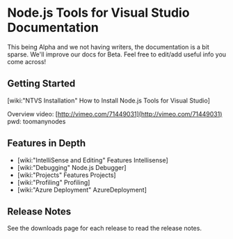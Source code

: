 Node.js Tools for Visual Studio Documentation
=============================================

This being Alpha and we not having writers, the documentation is a bit sparse. We'll improve our docs for Beta. Feel free to edit/add useful info you come across!

Getting Started
---------------

[wiki:"NTVS Installation" How to Install Node.js Tools for Visual Studio]

Overview video: [http://vimeo.com/71449031](http://vimeo.com/71449031)  pwd: toomanynodes

Features in Depth
-----------------

* [wiki:"IntelliSense and Editing" Features Intellisense]
* [wiki:"Debugging" Node.js Debugger]
* [wiki:"Projects" Features Projects]
* [wiki:"Profiling" Profiling]
* [wiki:"Azure Deployment" AzureDeployment]

Release Notes
-------------

See the downloads page for each release to read the release notes.

